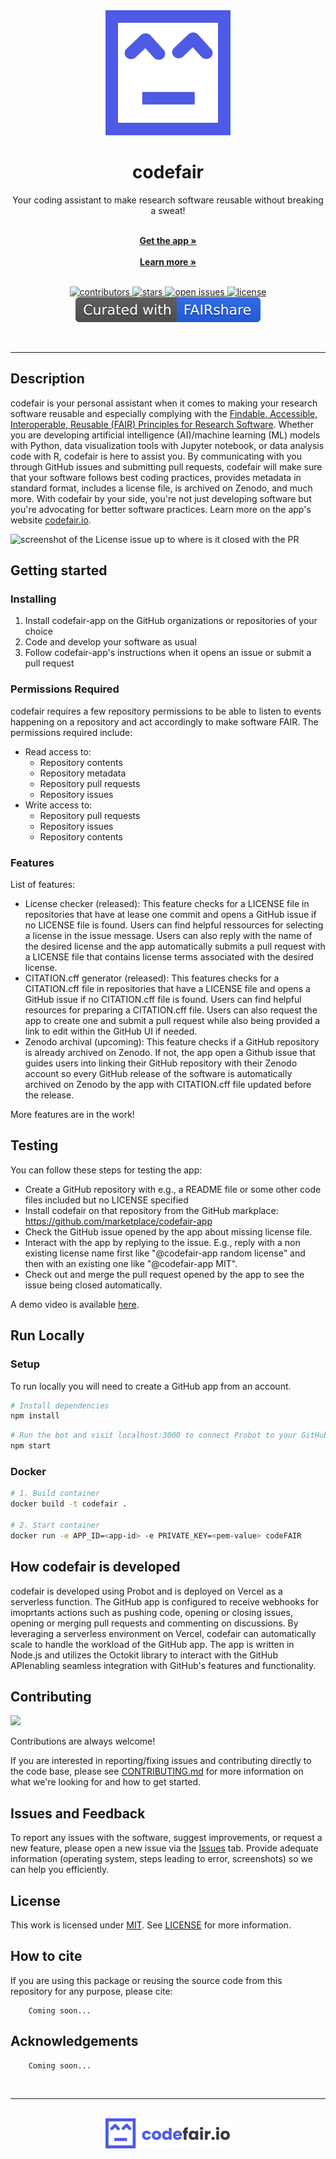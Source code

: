 <div align="center">

<img src="https://raw.githubusercontent.com/fairdataihub/codefair-app/main/ui/public/assets/images/codefair_logo.png" alt="logo" width="200" height="auto" />

<br />

<h1>codefair</h1>

<p>
Your coding assistant to make research software reusable without breaking a sweat!
</p>

<br />
    <a href="https://github.com/marketplace/codefair-app"><strong> Get the app »</strong></a>
    <br />
<br />
    <a href="https://codefair.io/"><strong>Learn more »</strong></a>

<br />    
<br />

<p>
  <a href="https://github.com/fairdataihub/codefair-app/graphs/contributors">
    <img src="https://img.shields.io/github/contributors/fairdataihub/codefair-app.svg?style=flat-square" alt="contributors" />
  </a>
  <a href="https://github.com/fairdataihub/codefair-app/stargazers">
    <img src="https://img.shields.io/github/stars/fairdataihub/codefair-app.svg?style=flat-square" alt="stars" />
  </a>
  <a href="https://github.com/fairdataihub/codefair-app/issues/">
    <img src="https://img.shields.io/github/issues/fairdataihub/codefair-app.svg?style=flat-square" alt="open issues" />
  </a>
  <a href="https://github.com/fairdataihub/codefair-app/blob/main/LICENSE">
    <img src="https://img.shields.io/github/license/fairdataihub/codefair-app.svg?style=flat-square" alt="license" />
  </a>
  <a href="https://fairdataihub.org/fairshare">
    <img src="https://raw.githubusercontent.com/fairdataihub/FAIRshare/main/badge.svg" alt="Curated with FAIRshare" />
  </a>
</p>

</div>

<br />

---

## Description

codefair is your personal assistant when it comes to making your research software reusable and especially complying with the [Findable, Accessible, Interoperable, Reusable (FAIR) Principles for Research Software](https://doi.org/10.1038/s41597-022-01710-x). Whether you are developing artificial intelligence (AI)/machine learning (ML) models with Python, data visualization tools with Jupyter notebook, or data analysis code with R, codefair is here to assist you. By communicating with you through GitHub issues and submitting pull requests, codefair will make sure that your software follows best coding practices, provides metadata in standard format, includes a license file, is archived on Zenodo, and much more. With codefair by your side, you're not just developing software but you're advocating for better software practices. Learn more on the app's website [codefair.io](https://codefair.io/).

![screenshot of the License issue up to where is it closed with the PR](https://i.imgur.com/JamRWHF.png)

## Getting started

### Installing

1. Install codefair-app on the GitHub organizations or repositories of your choice
2. Code and develop your software as usual
3. Follow codefair-app's instructions when it opens an issue or submit a pull request

### Permissions Required

codefair requires a few repository permissions to be able to listen to events happening on a repository and act accordingly to make software FAIR.
The permissions required include:

- Read access to:
  - Repository contents
  - Repository metadata
  - Repository pull requests
  - Repository issues
- Write access to:
  - Repository pull requests
  - Repository issues
  - Repository contents

### Features

List of features:

- License checker (released): This feature checks for a LICENSE file in repositories that have at lease one commit and opens a GitHub issue if no LICENSE file is found. Users can find helpful ressources for selecting a license in the issue message. Users can also reply with the name of the desired license and the app automatically submits a pull request with a LICENSE file that contains license terms associated with the desired license.
- CITATION.cff generator (released): This features checks for a CITATION.cff file in repositories that have a LICENSE file and opens a GitHub issue if no CITATION.cff file is found. Users can find helpful resources for preparing a CITATION.cff file. Users can also request the app to create one and submit a pull request while also being provided a link to edit within the GitHub UI if needed.
- Zenodo archival (upcoming): This feature checks if a GitHub repository is already archived on Zenodo. If not, the app open a Github issue that guides users into linking their GitHub repository with their Zenodo account so every GitHub release of the software is automatically archived on Zenodo by the app with CITATION.cff file updated before the release.

More features are in the work!

## Testing

You can follow these steps for testing the app:

- Create a GitHub repository with e.g., a README file or some other code files included but no LICENSE specified
- Install codefair on that repository from the GitHub markplace: https://github.com/marketplace/codefair-app
- Check the GitHub issue opened by the app about missing license file.
- Interact with the app by replying to the issue. E.g., reply with a non existing license name first like "@codefair-app random license" and then with an existing one like "@codefair-app MIT".
- Check out and merge the pull request opened by the app to see the issue being closed automatically.

A demo video is available [here](https://youtu.be/_fjUz52mKwM).

## Run Locally

### Setup

To run locally you will need to create a GitHub app from an account.

```sh
# Install dependencies
npm install
```

```sh
# Run the bot and visit localhost:3000 to connect Probot to your GitHub app
npm start
```

### Docker

```sh
# 1. Build container
docker build -t codefair .

# 2. Start container
docker run -e APP_ID=<app-id> -e PRIVATE_KEY=<pem-value> codeFAIR
```

## How codefair is developed

codefair is developed using Probot and is deployed on Vercel as a serverless function. The GitHub app is configured to receive webhooks for imoprtants actions such as pushing code, opening or closing issues, opening or merging pull requests and commenting on discussions.
By leveraging a serverless environment on Vercel, codefair can automatically scale to handle the workload of the GitHub app. The app is written in Node.js and utilizes the Octokit library to interact with the GitHub APIenabling seamless integration with GitHub's features and functionality.

## Contributing

<a href="https://github.com/fairdataihub/codefair-app/graphs/contributors">
  <img src="https://contrib.rocks/image?repo=fairdataihub/codefair-app" />
</a>

Contributions are always welcome!

If you are interested in reporting/fixing issues and contributing directly to the code base, please see [CONTRIBUTING.md](CONTRIBUTING.md) for more information on what we're looking for and how to get started.

## Issues and Feedback

To report any issues with the software, suggest improvements, or request a new feature, please open a new issue via the [Issues](https://github.com/fairdataihub/codefair-app/issues) tab. Provide adequate information (operating system, steps leading to error, screenshots) so we can help you efficiently.

## License

This work is licensed under
[MIT](https://opensource.org/licenses/mit). See [LICENSE](https://github.com/AI-READI/pyfairdatatools/blob/main/LICENSE) for more information.

## How to cite

If you are using this package or reusing the source code from this repository for any purpose, please cite:

```text
    Coming soon...
```

## Acknowledgements

```text
    Coming soon...
```

<br />

---

<br />

<div align="center">

<a href="https://codefair.io">
  <img src="https://raw.githubusercontent.com/fairdataihub/codefair-app/main/public/assets/images/codefair_logo_name.png" alt="logo" width="200" height="auto" />
</a>

</div>
